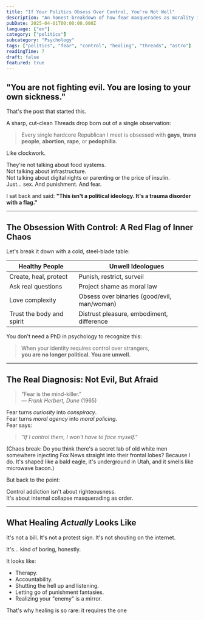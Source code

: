 ```yaml
---
title: "If Your Politics Obsess Over Control, You're Not Well"
description: "An honest breakdown of how fear masquerades as morality in right-wing ideology — and how healing begins with courage, not control."
pubDate: 2025-04-01T00:00:00.000Z
language: ["en"]
category: ["politics"]
subcategory: "Psychology"
tags: ["politics", "fear", "control", "healing", "threads", "astro"]
readingTime: 7
draft: false
featured: true
---
```


## "You are not fighting evil. You are losing to your own sickness."

That's the post that started this.

A sharp, cut-clean Threads drop born out of a single observation:

> Every single hardcore Republican I meet is obsessed with **gays**, **trans people**, **abortion**, **rape**, or **pedophilia**.

Like clockwork.

They're not talking about food systems.  
Not talking about infrastructure.  
Not talking about digital rights or parenting or the price of insulin.  
Just... sex. And punishment. And fear.

I sat back and said:
**"This isn't a political ideology. It's a trauma disorder with a flag."**

---

## The Obsession With Control: A Red Flag of Inner Chaos

Let's break it down with a cold, steel-blade table:

| Healthy People            | Unwell Ideologues                           |
| ------------------------- | ------------------------------------------- |
| Create, heal, protect     | Punish, restrict, surveil                   |
| Ask real questions        | Project shame as moral law                  |
| Love complexity           | Obsess over binaries (good/evil, man/woman) |
| Trust the body and spirit | Distrust pleasure, embodiment, difference   |

You don't need a PhD in psychology to recognize this:

> When your identity requires control over strangers,  
> **you are no longer political. You are unwell.**

---

## The Real Diagnosis: Not Evil, But Afraid

> "Fear is the mind-killer."  
> — _Frank Herbert, Dune_ (1965)

Fear turns _curiosity_ into _conspiracy_.  
Fear turns _moral agency_ into _moral policing_.  
Fear says:

> _"If I control them, I won't have to face myself."_

(Chaos break: Do you think there's a secret lab of old white men somewhere injecting Fox News straight into their frontal lobes? Because I do. It's shaped like a bald eagle, it's underground in Utah, and it smells like microwave bacon.)

But back to the point:

Control addiction isn't about righteousness.  
It's about internal collapse masquerading as order.

---

## What Healing _Actually_ Looks Like

It's not a bill. It's not a protest sign. It's not shouting on the internet.

It's... kind of boring, honestly.

It looks like:

- Therapy.
- Accountability.
- Shutting the hell up and listening.
- Letting go of punishment fantasies.
- Realizing your "enemy" is a mirror.

That's why healing is so rare: it requires the one
